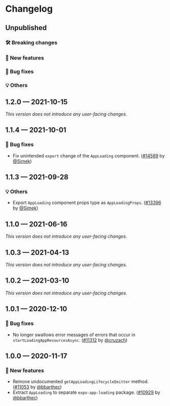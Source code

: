 # Changelog

## Unpublished

### 🛠 Breaking changes

### 🎉 New features

### 🐛 Bug fixes

### 💡 Others

## 1.2.0 — 2021-10-15

_This version does not introduce any user-facing changes._

## 1.1.4 — 2021-10-01

### 🐛 Bug fixes

- Fix unintended `export` change of the `AppLoading` component. ([#14589](https://github.com/expo/expo/pull/14589) by [@Simek](https://github.com/Simek))

## 1.1.3 — 2021-09-28

### 💡 Others

- Export `AppLoading` component props type as `AppLoadingProps`. ([#13396](https://github.com/expo/expo/pull/13396) by [@Simek](https://github.com/Simek))

## 1.1.0 — 2021-06-16

_This version does not introduce any user-facing changes._

## 1.0.3 — 2021-04-13

_This version does not introduce any user-facing changes._

## 1.0.2 — 2021-03-10

_This version does not introduce any user-facing changes._

## 1.0.1 — 2020-12-10

### 🐛 Bug fixes

- No longer swallows error messages of errors that occur in `startLoadingAppResourcesAsync`. ([#11312](https://github.com/expo/expo/pull/11312) by [@cruzach](https://github.com/cruzach))

## 1.0.0 — 2020-11-17

### 🎉 New features

- Remove undocumented `getAppLoadingLifecycleEmitter` method. ([#11053](https://github.com/expo/expo/pull/11053) by [@bbarthec](https://github.com/bbarthec))
- Extract `AppLoading` to separate `expo-app-loading` package. ([#10929](https://github.com/expo/expo/pull/10929) by [@bbarthec](https://github.com/bbarthec))
